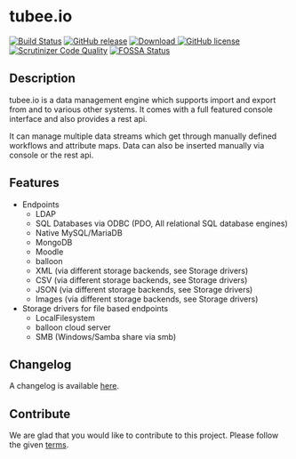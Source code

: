 # tubee.io

[![Build Status](https://travis-ci.org/gyselroth/tubee.svg)](https://travis-ci.org/gyselroth/tubee)
[![GitHub release](https://img.shields.io/github/release/gyselroth/tubee.svg)](https://github.com/gyselroth/tubee/releases)
[ ![Download](https://api.bintray.com/packages/gyselroth/tubee/tubee/images/download.svg) ](https://bintray.com/gyselroth/tubee/tubee/_latestVersion) 
 [![GitHub license](https://img.shields.io/badge/license-GPL3-blue.svg)](https://raw.githubusercontent.com/gyselroth/tubee/master/LICENSE)
[![Scrutinizer Code Quality](https://scrutinizer-ci.com/g/gyselroth/tubee/badges/quality-score.png)](https://scrutinizer-ci.com/g/gyselroth/tubee)
[![FOSSA Status](https://app.fossa.io/api/projects/git%2Bgithub.com%2Fgyselroth%2Ftubee.svg?type=shield)](https://app.fossa.io/projects/git%2Bgithub.com%2Fgyselroth%2Ftubee?ref=badge_shield)

## Description 

tubee.io is a data management engine which supports import and export from and to various other systems.
It comes with a full featured console interface and also provides a rest api.

It can manage multiple data streams which get through manually defined workflows and attribute maps.
Data can also be inserted manually via console or the rest api.

## Features

* Endpoints
    * LDAP
    * SQL Databases via ODBC (PDO, All relational SQL database engines)
    * Native MySQL/MariaDB
    * MongoDB
    * Moodle 
    * balloon
    * XML (via different storage backends, see Storage drivers)
    * CSV (via different storage backends, see Storage drivers)
    * JSON (via different storage backends, see Storage drivers)
    * Images (via different storage backends, see Storage drivers)
* Storage drivers for file based endpoints
    * LocalFilesystem
    * balloon cloud server
    * SMB (Windows/Samba share via smb)

## Changelog
A changelog is available [here](https://github.com/gyselroth/tubee/CHANGELOG.md).

## Contribute
We are glad that you would like to contribute to this project. Please follow the given [terms](https://github.com/gyselroth/tubee/blob/master/CONTRIBUTING.md).
